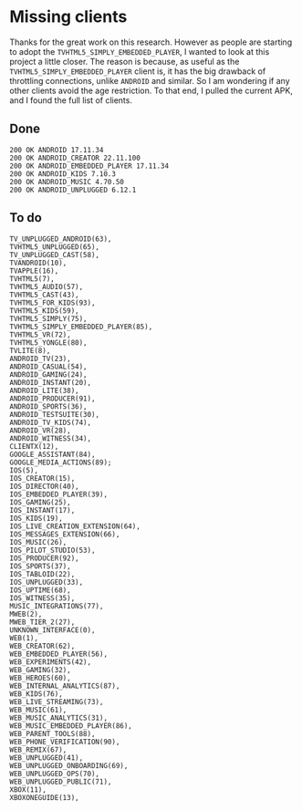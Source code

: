 # Missing clients

Thanks for the great work on this research. However as people are starting to
adopt the `TVHTML5_SIMPLY_EMBEDDED_PLAYER`, I wanted to look at this project a
little closer. The reason is because, as useful as the
`TVHTML5_SIMPLY_EMBEDDED_PLAYER` client is, it has the big drawback of
throttling connections, unlike `ANDROID` and similar. So I am wondering if any
other clients avoid the age restriction. To that end, I pulled the current APK,
and I found the full list of clients.

## Done

~~~
200 OK ANDROID 17.11.34
200 OK ANDROID_CREATOR 22.11.100
200 OK ANDROID_EMBEDDED_PLAYER 17.11.34
200 OK ANDROID_KIDS 7.10.3
200 OK ANDROID_MUSIC 4.70.50
200 OK ANDROID_UNPLUGGED 6.12.1
~~~

## To do

~~~
TV_UNPLUGGED_ANDROID(63),
TVHTML5_UNPLUGGED(65),
TV_UNPLUGGED_CAST(58),
TVANDROID(10),
TVAPPLE(16),
TVHTML5(7),
TVHTML5_AUDIO(57),
TVHTML5_CAST(43),
TVHTML5_FOR_KIDS(93),
TVHTML5_KIDS(59),
TVHTML5_SIMPLY(75),
TVHTML5_SIMPLY_EMBEDDED_PLAYER(85),
TVHTML5_VR(72),
TVHTML5_YONGLE(80),
TVLITE(8),
ANDROID_TV(23),
ANDROID_CASUAL(54),
ANDROID_GAMING(24),
ANDROID_INSTANT(20),
ANDROID_LITE(38),
ANDROID_PRODUCER(91),
ANDROID_SPORTS(36),
ANDROID_TESTSUITE(30),
ANDROID_TV_KIDS(74),
ANDROID_VR(28),
ANDROID_WITNESS(34),
CLIENTX(12),
GOOGLE_ASSISTANT(84),
GOOGLE_MEDIA_ACTIONS(89);
IOS(5),
IOS_CREATOR(15),
IOS_DIRECTOR(40),
IOS_EMBEDDED_PLAYER(39),
IOS_GAMING(25),
IOS_INSTANT(17),
IOS_KIDS(19),
IOS_LIVE_CREATION_EXTENSION(64),
IOS_MESSAGES_EXTENSION(66),
IOS_MUSIC(26),
IOS_PILOT_STUDIO(53),
IOS_PRODUCER(92),
IOS_SPORTS(37),
IOS_TABLOID(22),
IOS_UNPLUGGED(33),
IOS_UPTIME(68),
IOS_WITNESS(35),
MUSIC_INTEGRATIONS(77),
MWEB(2),
MWEB_TIER_2(27),
UNKNOWN_INTERFACE(0),
WEB(1),
WEB_CREATOR(62),
WEB_EMBEDDED_PLAYER(56),
WEB_EXPERIMENTS(42),
WEB_GAMING(32),
WEB_HEROES(60),
WEB_INTERNAL_ANALYTICS(87),
WEB_KIDS(76),
WEB_LIVE_STREAMING(73),
WEB_MUSIC(61),
WEB_MUSIC_ANALYTICS(31),
WEB_MUSIC_EMBEDDED_PLAYER(86),
WEB_PARENT_TOOLS(88),
WEB_PHONE_VERIFICATION(90),
WEB_REMIX(67),
WEB_UNPLUGGED(41),
WEB_UNPLUGGED_ONBOARDING(69),
WEB_UNPLUGGED_OPS(70),
WEB_UNPLUGGED_PUBLIC(71),
XBOX(11),
XBOXONEGUIDE(13),
~~~
